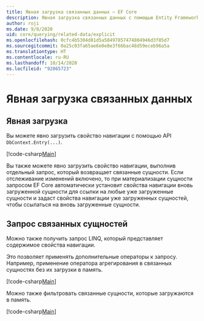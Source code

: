 ```yaml
---
title: Явная загрузка связанных данных — EF Core
description: Явная загрузка связанных данных с помощью Entity Framework Core
author: roji
ms.date: 9/8/2020
uid: core/querying/related-data/explicit
ms.openlocfilehash: 0cfc4b5304d81d5a58497857474804946d3f85d7
ms.sourcegitcommit: 0a25c03fa65ae6e0e0e3f66bac48d59eceb96a5a
ms.translationtype: HT
ms.contentlocale: ru-RU
ms.lasthandoff: 10/14/2020
ms.locfileid: "92065723"
---
```

# <a name="explicit-loading-of-related-data"></a>Явная загрузка связанных данных

## <a name="explicit-loading"></a>Явная загрузка

Вы можете явно загрузить свойство навигации с помощью API `DbContext.Entry(...)`.

[!code-csharp[Main](../../../../samples/core/Querying/RelatedData/Program.cs#Eager)]

Вы также можете явно загрузить свойство навигации, выполнив отдельный запрос, который возвращает связанные сущности. Если отслеживание изменений включено, то при материализации сущности запросом EF Core автоматически установит свойства навигации вновь загруженной сущности для ссылки на любые уже загруженные сущности и задаст свойства навигации уже загруженных сущностей, чтобы ссылаться на вновь загруженные сущности.

## <a name="querying-related-entities"></a>Запрос связанных сущностей

Можно также получить запрос LINQ, который представляет содержимое свойства навигации.

Это позволяет применять дополнительные операторы к запросу. Например, применение оператора агрегирования в связанных сущностях без их загрузки в память.

[!code-csharp[Main](../../../../samples/core/Querying/RelatedData/Program.cs#NavQueryAggregate)]

Можно также фильтровать связанные сущности, которые загружаются в память.

[!code-csharp[Main](../../../../samples/core/Querying/RelatedData/Program.cs#NavQueryFiltered)]
